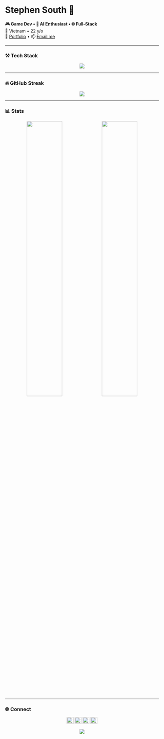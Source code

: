 # Stephen South 🌟


**🎮 Game Dev • 🧠 AI Enthusiast • 🌐 Full‑Stack**  
📍 Vietnam • 22 y/o  
🔗 [Portfolio](https://stephensouth13.github.io/cv-qtl/) • 📫 <a href="mailto:stephensouth1307@gmail.com">Email me</a>

---

### ⚒️ Tech Stack  
<p align="center">
  <img src="https://skillicons.dev/icons?i=rust,react,nextjs,nodejs,threejs,unity,tailwind,git" />
</p>

---

### 🔥 GitHub Streak  
<p align="center">
  <img src="https://github-readme-streak-stats.herokuapp.com?user=StephenSouth13&theme=tokyonight&hide_border=true" />
</p>

---

### 📊 Stats  
<p align="center">
  <img src="https://github-readme-stats.vercel.app/api?username=StephenSouth13&theme=tokyonight&show_icons=true&hide_border=true" width="48%" />
  <img src="https://github-readme-stats.vercel.app/api/top-langs/?username=StephenSouth13&layout=compact&theme=tokyonight&hide_border=true" width="48%" />
</p>

---

### 🌐 Connect  
<p align="center">
  <a href="https://www.instagram.com/longquach130723/"><img src="https://skillicons.dev/icons?i=instagram" height="22"/></a>
  <a href="https://x.com/SouthSteph1307"><img src="https://skillicons.dev/icons?i=twitter" height="22"/></a>
  <a href="https://www.linkedin.com/in/quach-long-338018274/"><img src="https://skillicons.dev/icons?i=linkedin" height="22"/></a>
  <a href="https://www.youtube.com/@southstephen"><img src="https://skillicons.dev/icons?i=youtube" height="22"/></a>
</p>

<p align="center">
  <img src="https://profile-counter.glitch.me/StephenSouth13/count.svg" />
</p>
